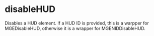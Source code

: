 # disableHUD

Disables a HUD element. If a HUD ID is provided, this is a warpper for MGEDisableHUD, otherwise it is a wrapper for MGENIDDisableHUD.
